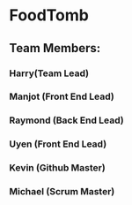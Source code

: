 # FoodTomb


##         Team Members: 
###  Harry(Team Lead)
###  Manjot (Front End Lead)
###  Raymond (Back End Lead)
###  Uyen (Front End Lead) 
###  Kevin (Github Master)
###  Michael (Scrum Master)
